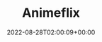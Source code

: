 ---
title: "Animeflix"
description: "A anime discovery, streaming site made with NextJs and TailwindCSS. Uses AniList API and video data from GogoAnime. No ads and no vpn required"
lead: "A anime discovery, streaming site made with NextJs and TailwindCSS. Uses AniList API and video data from GogoAnime. No ads and no vpn required"
date: 2022-08-28T02:00:09+00:00
lastmod: 2022-08-28T02:00:09+00:00
draft: false
images: ["animeflix.png"]
link: "https://aniflix.pro"
menu:
  showcase:
    parent: "browse"
weight: 200
toc: false
pinned: false
featured: false
types: ["anime"]
functionalities: ["watch", "search", "browse"]
---